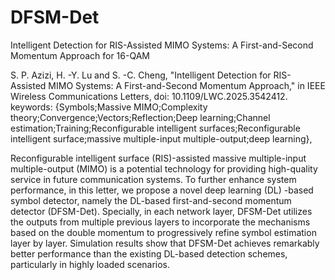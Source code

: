 # DFSM-Det
Intelligent Detection for RIS-Assisted MIMO Systems: A First-and-Second Momentum Approach for 16-QAM

S. P. Azizi, H. -Y. Lu and S. -C. Cheng, "Intelligent Detection for RIS-Assisted MIMO Systems: A First-and-Second Momentum Approach," in IEEE Wireless Communications Letters, doi: 10.1109/LWC.2025.3542412.
keywords: {Symbols;Massive MIMO;Complexity theory;Convergence;Vectors;Reflection;Deep learning;Channel estimation;Training;Reconfigurable intelligent surfaces;Reconfigurable intelligent surface;massive multiple-input multiple-output;deep learning},




Reconfigurable intelligent surface (RIS)-assisted massive multiple-input multiple-output (MIMO) is a potential technology for providing high-quality service in future communication systems. To further enhance system performance, in this letter, we propose a novel deep learning (DL) -based symbol detector, namely the DL-based first-and-second momentum detector (DFSM-Det). Specially, in each network layer, DFSM-Det utilizes the outputs from multiple previous layers to incorporate the mechanisms based on the double momentum to progressively refine symbol estimation layer by layer. Simulation results show that DFSM-Det achieves remarkably better performance than the existing DL-based detection schemes, particularly in highly loaded scenarios.



